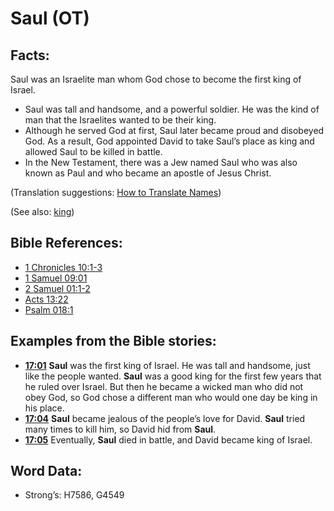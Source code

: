 # Saul (OT)

## Facts:

Saul was an Israelite man whom God chose to become the first king of Israel.

* Saul was tall and handsome, and a powerful soldier. He was the kind of man that the Israelites wanted to be their king.
* Although he served God at first, Saul later became proud and disobeyed God. As a result, God appointed David to take Saul’s place as king and allowed Saul to be killed in battle.
* In the New Testament, there was a Jew named Saul who was also known as Paul and who became an apostle of Jesus Christ.

(Translation suggestions: [How to Translate Names](rc://en/ta/man/translate/translate-names))

(See also: [king](../other/king.md))

## Bible References:

* [1 Chronicles 10:1-3](rc://en/tn/help/1ch/10/01)
* [1 Samuel 09:01](rc://en/tn/help/1sa/09/01)
* [2 Samuel 01:1-2](rc://en/tn/help/2sa/01/01)
* [Acts 13:22](rc://en/tn/help/act/13/22)
* [Psalm 018:1](rc://en/tn/help/psa/018/001)

## Examples from the Bible stories:

* __[17:01](rc://en/tn/help/obs/17/01)__ __Saul__ was the first king of Israel. He was tall and handsome, just like the people wanted. __Saul__ was a good king for the first few years that he ruled over Israel. But then he became a wicked man who did not obey God, so God chose a different man who would one day be king in his place.
* __[17:04](rc://en/tn/help/obs/17/04)__ __Saul__ became jealous of the people’s love for David. __Saul__ tried many times to kill him, so David hid from __Saul__. 
* __[17:05](rc://en/tn/help/obs/17/05)__ Eventually, __Saul__ died in battle, and David became king of Israel.

## Word Data:

* Strong’s: H7586, G4549
